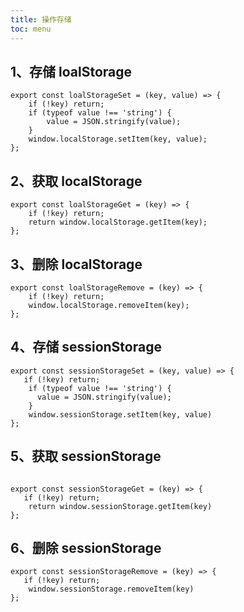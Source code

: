```yaml
---
title: 操作存储
toc: menu
---
```


## 1、存储 loalStorage

```
export const loalStorageSet = (key, value) => {
    if (!key) return;
    if (typeof value !== 'string') {
        value = JSON.stringify(value);
    }
    window.localStorage.setItem(key, value);
};
```

## 2、获取 localStorage

```
export const loalStorageGet = (key) => {
    if (!key) return;
    return window.localStorage.getItem(key);
};
```

## 3、删除 localStorage

```
export const loalStorageRemove = (key) => {
    if (!key) return;
    window.localStorage.removeItem(key);
};
```

## 4、存储 sessionStorage

```
export const sessionStorageSet = (key, value) => {
   if (!key) return;
    if (typeof value !== 'string') {
      value = JSON.stringify(value);
    }
    window.sessionStorage.setItem(key, value)
};

```

## 5、获取 sessionStorage

```

export const sessionStorageGet = (key) => {
   if (!key) return;
    return window.sessionStorage.getItem(key)
};
```

## 6、删除 sessionStorage

```
export const sessionStorageRemove = (key) => {
   if (!key) return;
    window.sessionStorage.removeItem(key)
};

```
